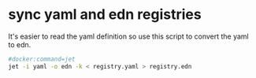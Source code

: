 # sync yaml and edn registries

It's easier to read the yaml definition so use this script to convert the yaml to edn.

```sh
#docker:command=jet
jet -i yaml -o edn -k < registry.yaml > registry.edn
```
